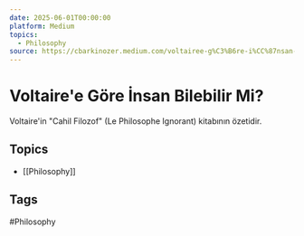 ```yaml
---
date: 2025-06-01T00:00:00
platform: Medium
topics:
  - Philosophy
source: https://cbarkinozer.medium.com/voltairee-g%C3%B6re-i%CC%87nsan-bilebilir-mi-d11da7346780
---
```

# Voltaire'e Göre İnsan Bilebilir Mi?

Voltaire'in "Cahil Filozof" (Le Philosophe Ignorant) kitabının özetidir.

## Topics
- [[Philosophy]]

## Tags
#Philosophy